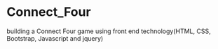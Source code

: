 # Connect_Four
building a Connect Four game using front end technology(HTML, CSS, Bootstrap, Javascript and jquery)
